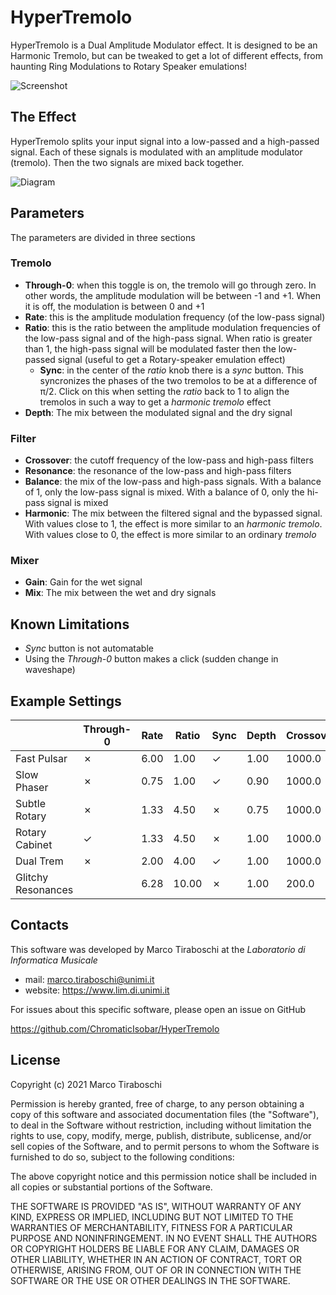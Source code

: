 ﻿# HyperTremolo
HyperTremolo is a Dual Amplitude Modulator effect. It is designed to be an Harmonic Tremolo, but can be tweaked to get a lot of different effects, from haunting Ring Modulations to Rotary Speaker emulations!

![Screenshot](https://gist.githubusercontent.com/ChromaticIsobar/6ce8126b4bc9a02594282bde2909f02b/raw/HyperTremolo.png)

<!--
## Download instructions
TODO
-->

## The Effect
HyperTremolo splits your input signal into a low-passed and a high-passed signal. Each of these
signals is modulated with an amplitude modulator (tremolo). Then the two signals are mixed back together.

![Diagram](https://gist.githubusercontent.com/ChromaticIsobar/6ce8126b4bc9a02594282bde2909f02b/raw/HyperTremoloDiagram.png)

<!--
## Installation guide
TODO
-->

## Parameters
The parameters are divided in three sections

### Tremolo
 - __Through-0__: when this toggle is on, the tremolo will go through zero. In other words, the amplitude modulation will be between -1 and +1. When it is off, the modulation is between 0 and +1
 - __Rate__: this is the amplitude modulation frequency (of the low-pass signal)
 - __Ratio__: this is the ratio between the amplitude modulation frequencies of the low-pass signal and of the high-pass signal. When ratio is greater than 1, the high-pass signal will be modulated faster then the low-passed signal (useful to get a Rotary-speaker emulation effect)
   - __Sync__: in the center of the _ratio_ knob there is a _sync_ button. This syncronizes the phases of the two tremolos to be at a difference of π/2. Click on this when setting the _ratio_ back to 1 to align the tremolos in such a way to get a _harmonic tremolo_ effect  
 - __Depth__:  The mix between the modulated signal and the dry signal

### Filter
 - __Crossover__: the cutoff frequency of the low-pass and high-pass filters
 - __Resonance__: the resonance of the low-pass and high-pass filters
 - __Balance__: the mix of the low-pass and high-pass signals. With a balance of 1, only the low-pass signal is mixed. With a balance of 0, only the hi-pass signal is mixed
 - __Harmonic__:  The mix between the filtered signal and the bypassed signal. With values close to 1, the effect is more similar to an _harmonic tremolo_. With values close to 0, the effect is more similar to an ordinary _tremolo_

### Mixer
 - __Gain__: Gain for the wet signal
 - __Mix__: The mix between the wet and dry signals


## Known Limitations
 - _Sync_ button is not automatable
 - Using the _Through-0_ button makes a click (sudden change in waveshape)

## Example Settings
|                    | Through-0 | Rate | Ratio | Sync | Depth | Crossover | Resonance | Balance | Harmonic | Gain | Mix  |
|--------------------|-----------|------|-------|------|-------|-----------|-----------|---------|----------|------|------|
| Fast Pulsar        |     ✗     | 6.00 | 1.00  |   ✓  | 1.00  |  1000.0   |   0.707   |  0.50   |   1.00   | 3.00 | 1.00 |
| Slow Phaser        |     ✗     | 0.75 | 1.00  |   ✓  | 0.90  |  1000.0   |   0.707   |  0.50   |   1.00   | 3.00 | 1.00 |
| Subtle Rotary      |     ✗     | 1.33 | 4.50  |   ✗  | 0.75  |  1000.0   |   0.707   |  0.40   |   1.00   | 3.00 | 1.00 |
| Rotary Cabinet     |     ✓     | 1.33 | 4.50  |   ✗  | 1.00  |  1000.0   |   1.25    |  0.50   |   1.00   | 0.00 | 1.00 |
| Dual Trem          |     ✗     | 2.00 | 4.00  |   ✓  | 1.00  |  1000.0   |   0.707   |  0.50   |   0.00   | 0.00 | 1.00 |
| Glitchy Resonances |           | 6.28 | 10.00 |   ✗  | 1.00  |   200.0   |   0.707   |  0.666  |   0.50   | 3.00 | 1.00 |

## Contacts
This software was developed by Marco Tiraboschi at the _Laboratorio di Informatica Musicale_
 - mail: marco.tiraboschi@unimi.it
 - website: https://www.lim.di.unimi.it

For issues about this specific software, please open an issue on GitHub

https://github.com/ChromaticIsobar/HyperTremolo

## License
Copyright (c) 2021 Marco Tiraboschi

Permission is hereby granted, free of charge, to any person obtaining a copy of this software and associated documentation files (the "Software"), to deal in the Software without restriction, including without limitation the rights to use, copy, modify, merge, publish, distribute, sublicense, and/or sell copies of the Software, and to permit persons to whom the Software is furnished to do so, subject to the following conditions:

The above copyright notice and this permission notice shall be included in all copies or substantial portions of the Software.

THE SOFTWARE IS PROVIDED "AS IS", WITHOUT WARRANTY OF ANY KIND, EXPRESS OR IMPLIED, INCLUDING BUT NOT LIMITED TO THE WARRANTIES OF MERCHANTABILITY, FITNESS FOR A PARTICULAR PURPOSE AND NONINFRINGEMENT. IN NO EVENT SHALL THE AUTHORS OR COPYRIGHT HOLDERS BE LIABLE FOR ANY CLAIM, DAMAGES OR OTHER LIABILITY, WHETHER IN AN ACTION OF CONTRACT, TORT OR OTHERWISE, ARISING FROM, OUT OF OR IN CONNECTION WITH THE SOFTWARE OR THE USE OR OTHER DEALINGS IN THE SOFTWARE.
